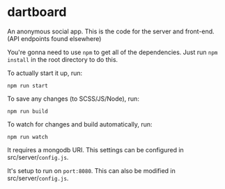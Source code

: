 # dartboard
An anonymous social app. This is the code for the server and front-end. (API endpoints found elsewhere)

You're gonna need to use ```npm``` to get all of the dependencies. Just run
 ```npm install``` in the root directory to do this.

To actually start it up, run:

``` npm run start ```

To save any changes (to SCSS/JS/Node), run:

``` npm run build ```

To watch for changes and build automatically, run:

 ```npm run watch```

It requires a mongodb URI. This settings can be configured in src/server/```config.js```.

It's setup to run on ```port:8080```. This can also be modified in src/server/```config.js```.
